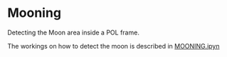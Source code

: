 # Mooning
Detecting the Moon area inside a POL frame.

The workings on how to detect the moon is described in [MOONING.ipyn](MOONIG.ipynb)

